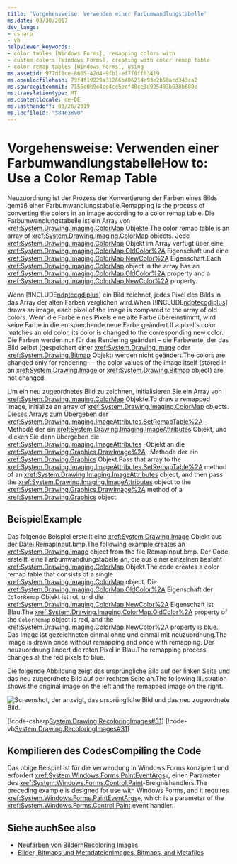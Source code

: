 ```yaml
---
title: 'Vorgehensweise: Verwenden einer Farbumwandlungstabelle'
ms.date: 03/30/2017
dev_langs:
- csharp
- vb
helpviewer_keywords:
- color tables [Windows Forms], remapping colors with
- custom colors [Windows Forms], creating with color remap table
- color remap tables [Windows Forms], using
ms.assetid: 977df1ce-8665-42d4-9fb1-ef7f0ff63419
ms.openlocfilehash: 73f4f19229a31266b406214e93e2b59acd343ca2
ms.sourcegitcommit: 7156c0b9e4ce4ce5ecf48ce3d925403b638b680c
ms.translationtype: MT
ms.contentlocale: de-DE
ms.lasthandoff: 03/26/2019
ms.locfileid: "58463890"
---
```

# <a name="how-to-use-a-color-remap-table"></a><span data-ttu-id="d2c0e-102">Vorgehensweise: Verwenden einer Farbumwandlungstabelle</span><span class="sxs-lookup"><span data-stu-id="d2c0e-102">How to: Use a Color Remap Table</span></span>
<span data-ttu-id="d2c0e-103">Neuzuordnung ist der Prozess der Konvertierung der Farben eines Bilds gemäß einer Farbumwandlungstabelle.</span><span class="sxs-lookup"><span data-stu-id="d2c0e-103">Remapping is the process of converting the colors in an image according to a color remap table.</span></span> <span data-ttu-id="d2c0e-104">Die Farbumwandlungstabelle ist ein Array von <xref:System.Drawing.Imaging.ColorMap> Objekte.</span><span class="sxs-lookup"><span data-stu-id="d2c0e-104">The color remap table is an array of <xref:System.Drawing.Imaging.ColorMap> objects.</span></span> <span data-ttu-id="d2c0e-105">Jede <xref:System.Drawing.Imaging.ColorMap> Objekt im Array verfügt über eine <xref:System.Drawing.Imaging.ColorMap.OldColor%2A> Eigenschaft und eine <xref:System.Drawing.Imaging.ColorMap.NewColor%2A> Eigenschaft.</span><span class="sxs-lookup"><span data-stu-id="d2c0e-105">Each <xref:System.Drawing.Imaging.ColorMap> object in the array has an <xref:System.Drawing.Imaging.ColorMap.OldColor%2A> property and a <xref:System.Drawing.Imaging.ColorMap.NewColor%2A> property.</span></span>  
  
 <span data-ttu-id="d2c0e-106">Wenn [!INCLUDE[ndptecgdiplus](../../../../includes/ndptecgdiplus-md.md)] ein Bild zeichnet, jedes Pixel des Bilds in das Array der alten Farben verglichen wird.</span><span class="sxs-lookup"><span data-stu-id="d2c0e-106">When [!INCLUDE[ndptecgdiplus](../../../../includes/ndptecgdiplus-md.md)] draws an image, each pixel of the image is compared to the array of old colors.</span></span> <span data-ttu-id="d2c0e-107">Wenn die Farbe eines Pixels eine alte Farbe übereinstimmt, wird seine Farbe in die entsprechende neue Farbe geändert.</span><span class="sxs-lookup"><span data-stu-id="d2c0e-107">If a pixel's color matches an old color, its color is changed to the corresponding new color.</span></span> <span data-ttu-id="d2c0e-108">Die Farben werden nur für das Rendering geändert – die Farbwerte, der das Bild selbst (gespeichert einer <xref:System.Drawing.Image> oder <xref:System.Drawing.Bitmap> Objekt) werden nicht geändert.</span><span class="sxs-lookup"><span data-stu-id="d2c0e-108">The colors are changed only for rendering — the color values of the image itself (stored in an <xref:System.Drawing.Image> or <xref:System.Drawing.Bitmap> object) are not changed.</span></span>  
  
 <span data-ttu-id="d2c0e-109">Um ein neu zugeordnetes Bild zu zeichnen, initialisieren Sie ein Array von <xref:System.Drawing.Imaging.ColorMap> Objekte.</span><span class="sxs-lookup"><span data-stu-id="d2c0e-109">To draw a remapped image, initialize an array of <xref:System.Drawing.Imaging.ColorMap> objects.</span></span> <span data-ttu-id="d2c0e-110">Dieses Arrays zum Übergeben der <xref:System.Drawing.Imaging.ImageAttributes.SetRemapTable%2A> -Methode der ein <xref:System.Drawing.Imaging.ImageAttributes> Objekt, und klicken Sie dann übergeben die <xref:System.Drawing.Imaging.ImageAttributes> -Objekt an die <xref:System.Drawing.Graphics.DrawImage%2A> -Methode der ein <xref:System.Drawing.Graphics> Objekt.</span><span class="sxs-lookup"><span data-stu-id="d2c0e-110">Pass that array to the <xref:System.Drawing.Imaging.ImageAttributes.SetRemapTable%2A> method of an <xref:System.Drawing.Imaging.ImageAttributes> object, and then pass the <xref:System.Drawing.Imaging.ImageAttributes> object to the <xref:System.Drawing.Graphics.DrawImage%2A> method of a <xref:System.Drawing.Graphics> object.</span></span>  
  
## <a name="example"></a><span data-ttu-id="d2c0e-111">Beispiel</span><span class="sxs-lookup"><span data-stu-id="d2c0e-111">Example</span></span>  
 <span data-ttu-id="d2c0e-112">Das folgende Beispiel erstellt eine <xref:System.Drawing.Image> Objekt aus der Datei RemapInput.bmp.</span><span class="sxs-lookup"><span data-stu-id="d2c0e-112">The following example creates an <xref:System.Drawing.Image> object from the file RemapInput.bmp.</span></span> <span data-ttu-id="d2c0e-113">Der Code erstellt, eine Farbumwandlungstabelle an, die aus einer einzelnen besteht <xref:System.Drawing.Imaging.ColorMap> Objekt.</span><span class="sxs-lookup"><span data-stu-id="d2c0e-113">The code creates a color remap table that consists of a single <xref:System.Drawing.Imaging.ColorMap> object.</span></span> <span data-ttu-id="d2c0e-114">Die <xref:System.Drawing.Imaging.ColorMap.OldColor%2A> Eigenschaft der `ColorRemap` Objekt ist rot, und die <xref:System.Drawing.Imaging.ColorMap.NewColor%2A> Eigenschaft ist Blau.</span><span class="sxs-lookup"><span data-stu-id="d2c0e-114">The <xref:System.Drawing.Imaging.ColorMap.OldColor%2A> property of the `ColorRemap` object is red, and the <xref:System.Drawing.Imaging.ColorMap.NewColor%2A> property is blue.</span></span> <span data-ttu-id="d2c0e-115">Das Image ist gezeichneten einmal ohne und einmal mit neuzuordnung.</span><span class="sxs-lookup"><span data-stu-id="d2c0e-115">The image is drawn once without remapping and once with remapping.</span></span> <span data-ttu-id="d2c0e-116">Der neuzuordnung ändert die roten Pixel in Blau.</span><span class="sxs-lookup"><span data-stu-id="d2c0e-116">The remapping process changes all the red pixels to blue.</span></span>  
  
 <span data-ttu-id="d2c0e-117">Die folgende Abbildung zeigt das ursprüngliche Bild auf der linken Seite und das neu zugeordnete Bild auf der rechten Seite an.</span><span class="sxs-lookup"><span data-stu-id="d2c0e-117">The following illustration shows the original image on the left and the remapped image on the right.</span></span>  
  
 ![Screenshot, der anzeigt, das ursprüngliche Bild und das neu zugeordnete Bild.](./media/how-to-use-a-color-remap-table/original-image-remap-colors.png)  
  
 [!code-csharp[System.Drawing.RecoloringImages#31](~/samples/snippets/csharp/VS_Snippets_Winforms/System.Drawing.RecoloringImages/CS/Class1.cs#31)]
 [!code-vb[System.Drawing.RecoloringImages#31](~/samples/snippets/visualbasic/VS_Snippets_Winforms/System.Drawing.RecoloringImages/VB/Class1.vb#31)]  
  
## <a name="compiling-the-code"></a><span data-ttu-id="d2c0e-119">Kompilieren des Codes</span><span class="sxs-lookup"><span data-stu-id="d2c0e-119">Compiling the Code</span></span>  
 <span data-ttu-id="d2c0e-120">Das obige Beispiel ist für die Verwendung in Windows Forms konzipiert und erfordert <xref:System.Windows.Forms.PaintEventArgs>`e`, einen Parameter des <xref:System.Windows.Forms.Control.Paint>-Ereignishandlers.</span><span class="sxs-lookup"><span data-stu-id="d2c0e-120">The preceding example is designed for use with Windows Forms, and it requires <xref:System.Windows.Forms.PaintEventArgs>`e`, which is a parameter of the <xref:System.Windows.Forms.Control.Paint> event handler.</span></span>  
  
## <a name="see-also"></a><span data-ttu-id="d2c0e-121">Siehe auch</span><span class="sxs-lookup"><span data-stu-id="d2c0e-121">See also</span></span>
- [<span data-ttu-id="d2c0e-122">Neufärben von Bildern</span><span class="sxs-lookup"><span data-stu-id="d2c0e-122">Recoloring Images</span></span>](recoloring-images.md)
- [<span data-ttu-id="d2c0e-123">Bilder, Bitmaps und Metadateien</span><span class="sxs-lookup"><span data-stu-id="d2c0e-123">Images, Bitmaps, and Metafiles</span></span>](images-bitmaps-and-metafiles.md)
